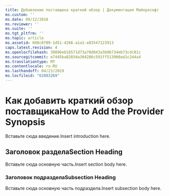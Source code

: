 ```yaml
---
title: Добавление поставщика краткий обзор | Документация Майкрософт
ms.custom: ''
ms.date: 09/12/2016
ms.reviewer: ''
ms.suite: ''
ms.tgt_pltfrm: ''
ms.topic: article
ms.assetid: 698c8f09-1d51-4266-a1a1-e83547123913
caps.latest.revision: 4
ms.openlocfilehash: 39896eb16571d73a78d043a3b06734eb73cdc81c
ms.sourcegitcommit: e7445ba8203da304286c591ff513900ad1c244a4
ms.translationtype: MT
ms.contentlocale: ru-RU
ms.lasthandoff: 04/23/2019
ms.locfileid: "62083269"
---
```

# <a name="how-to-add-the-provider-synopsis"></a><span data-ttu-id="b0638-102">Как добавить краткий обзор поставщика</span><span class="sxs-lookup"><span data-stu-id="b0638-102">How to Add the Provider Synopsis</span></span>
<span data-ttu-id="b0638-103">Вставьте сюда введение.</span><span class="sxs-lookup"><span data-stu-id="b0638-103">Insert introduction here.</span></span>

## <a name="section-heading"></a><span data-ttu-id="b0638-104">Заголовок раздела</span><span class="sxs-lookup"><span data-stu-id="b0638-104">Section Heading</span></span>
 <span data-ttu-id="b0638-105">Вставьте сюда основную часть.</span><span class="sxs-lookup"><span data-stu-id="b0638-105">Insert section body here.</span></span>

### <a name="subsection-heading"></a><span data-ttu-id="b0638-106">Заголовок подраздела</span><span class="sxs-lookup"><span data-stu-id="b0638-106">Subsection Heading</span></span>
 <span data-ttu-id="b0638-107">Вставьте сюда основную часть подраздела.</span><span class="sxs-lookup"><span data-stu-id="b0638-107">Insert subsection body here.</span></span>

